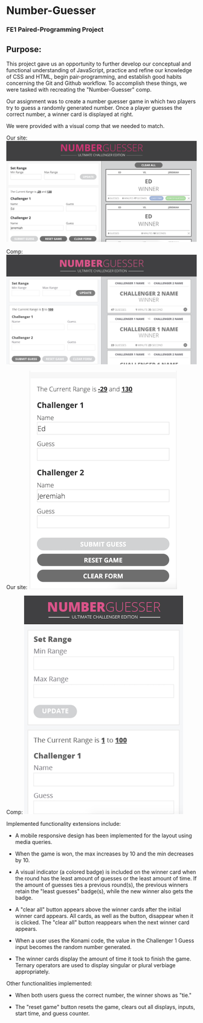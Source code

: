 # Number-Guesser

### FE1 Paired-Programming Project

## Purpose:

This project gave us an opportunity to further develop our conceptual and functional understanding of JavaScript, practice and refine our knowledge of CSS and HTML, begin pair-programming, and establish good habits concerning the Git and Github workflow. To accomplish these things, we were tasked with recreating the "Number-Guesser" comp.

Our assignment was to create a number guesser game in which two players try to guess a randomly generated number. Once a player guesses the correct number, a winner card is displayed at right.

We were provided with a visual comp that we needed to match.

Our site:
![alt="Screen shot of main page"](assets/main-screen2.png)

Comp:
![alt="Screen shot of main page comp"](assets/main-comp2.png)

Our site:
![alt="Screen shot of mobile page"](assets/mobile-screen2.png)

Comp:
![alt="Screen shot of main page comp"](assets/mobile-comp2.png)

Implemented functionality extensions include:

* A mobile responsive design has been implemented for the layout using media queries.

* When the game is won, the max increases by 10 and the min decreases by 10.

* A visual indicator (a colored badge) is included on the winner card when the round has the least amount of guesses or the least amount of time. If the amount of guesses ties a previous round(s), the previous winners retain the "least guesses" badge(s), while the new winner also gets the badge.

* A "clear all" button appears above the winner cards after the initial winner card appears. All cards, as well as the button, disappear when it is clicked. The "clear all" button reappears when the next winner card appears.

* When a user uses the Konami code, the value in the Challenger 1 Guess input becomes the random number generated.

* The winner cards display the amount of time it took to finish the game. Ternary operators are used to display singular or plural verbiage appropriately.

Other functionalities implemented:

* When both users guess the correct number, the winner shows as "tie."

* The "reset game" button resets the game, clears out all displays, inputs, start time, and guess counter.
